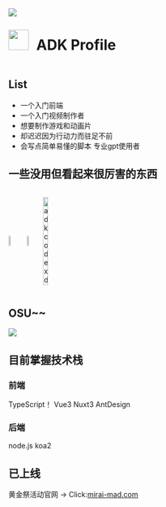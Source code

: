 <img src="https://github.com/ADKcodeXD/ADKcodeXD/assets/88375547/e4c2f16f-dcef-471a-94fa-ea395ef637fd" />
<div style="display:flex;align-items:center;gap:12px;">
  <img align="left" height="40px" src="https://github.com/ADKcodeXD/ADKcodeXD/assets/88375547/b4d15b0b-6398-480b-bc3c-821d11c96103" />
  <h1>ADK Profile</h1>
</div>

## List
- 一个入门前端
- 一个入门视频制作者
- 想要制作游戏和动画片
- 却迟迟因为行动力而驻足不前
- 会写点简单易懂的脚本 专业gpt使用者
  
## 一些没用但看起来很厉害的东西
<div style="display:flex;align-items:center;gap:12px;">
  <a href="https://github.com/ADKcodeXD/ADKcodeXD"> 
    <img align="left" width="33%" style="margin-right:4px;" src="https://github-readme-stats.vercel.app/api?username=adkcodexd&show_icons=true&theme=dracula" />
  </a>

  <a href="https://github.com/ADKcodeXD/ADKcodeXD"> 
    <img width="32%" src="https://github-readme-stats.vercel.app/api/top-langs/?username=adkcodexd&show_icons=true&layout=compact&theme=dracula"/>
  </a>

  <p><img  width="33%" src="https://github-readme-streak-stats.herokuapp.com/?user=adkcodexd&" alt="adkcodexd" /></p>
</div>

## OSU~~
<img src="https://osu-sig.vercel.app/card?user=ADK&mode=std&blur=6&animation=true&mini=true" />


## 目前掌握技术栈

### 前端
TypeScript！ Vue3  Nuxt3  AntDesign

### 后端
node.js koa2

## 已上线

黄金祭活动官网 -> Click:<a href="https://mirai-mad.com">mirai-mad.com</a>
